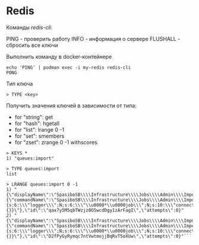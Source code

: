 # Redis

Команды *redis-cli*:

PING - проверить работу
INFO - информация о сервере
FLUSHALL - сбросить все ключи

Выполнить команду в docker-контейнере
```shell
echo 'PING' | podman exec -i my-redis redis-cli
PONG
```

Тип ключа
```
> TYPE <key>
```

Получить значения ключей в зависимости от типа:
- for "string": get <key>
- for "hash": hgetall <key>
- for "list": lrange <key> 0 -1
- for "set": smembers <key>
- for "zset": zrange <key> 0 -1 withscores

```
> KEYS *
1) "queues:import"

> TYPE queues:import
list

> LRANGE queues:import 0 -1
1) "{\"displayName\":\"SpasiboSB\\\\Infrastructure\\\\Jobs\\\\Admin\\\\Import\\\\ImportScheduler\",\"job\":\"Illuminate\\\\Queue\\\\CallQueuedHandler@call\",\"maxTries\":null,\"timeout\":null,\"timeoutAt\":null,\"data\":{\"commandName\":\"SpasiboSB\\\\Infrastructure\\\\Jobs\\\\Admin\\\\Import\\\\ImportScheduler\",\"command\":\"O:58:\\\"SpasiboSB\\\\Infrastructure\\\\Jobs\\\\Admin\\\\Import\\\\ImportScheduler\\\":8:{s:6:\\\"logger\\\";N;s:6:\\\"\\u0000*\\u0000job\\\";N;s:10:\\\"connection\\\";N;s:5:\\\"queue\\\";s:6:\\\"import\\\";s:15:\\\"chainConnection\\\";N;s:10:\\\"chainQueue\\\";N;s:5:\\\"delay\\\";N;s:7:\\\"chained\\\";a:0:{}}\"},\"id\":\"qax7y5M5qbTWzjz0O5wcdDgy1zArFagI\",\"attempts\":0}"
2) "{\"displayName\":\"SpasiboSB\\\\Infrastructure\\\\Jobs\\\\Admin\\\\Import\\\\ImportScheduler\",\"job\":\"Illuminate\\\\Queue\\\\CallQueuedHandler@call\",\"maxTries\":null,\"timeout\":null,\"timeoutAt\":null,\"data\":{\"commandName\":\"SpasiboSB\\\\Infrastructure\\\\Jobs\\\\Admin\\\\Import\\\\ImportScheduler\",\"command\":\"O:58:\\\"SpasiboSB\\\\Infrastructure\\\\Jobs\\\\Admin\\\\Import\\\\ImportScheduler\\\":8:{s:6:\\\"logger\\\";N;s:6:\\\"\\u0000*\\u0000job\\\";N;s:10:\\\"connection\\\";N;s:5:\\\"queue\\\";s:6:\\\"import\\\";s:15:\\\"chainConnection\\\";N;s:10:\\\"chainQueue\\\";N;s:5:\\\"delay\\\";N;s:7:\\\"chained\\\";a:0:{}}\"},\"id\":\"D2fPyGyRymqc7ntVwtmojjBqRvT5oXUw\",\"attempts\":0}"```
